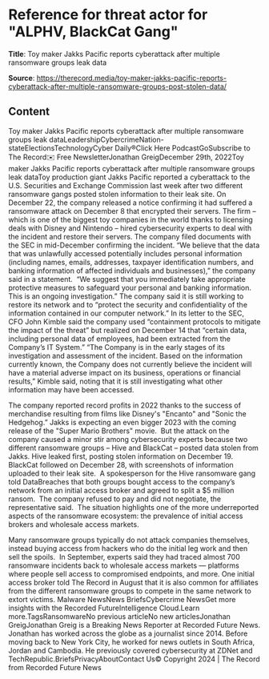 # Reference for threat actor for "ALPHV, BlackCat Gang"

**Title**: Toy maker Jakks Pacific reports cyberattack after multiple ransomware groups leak data

**Source**: https://therecord.media/toy-maker-jakks-pacific-reports-cyberattack-after-multiple-ransomware-groups-post-stolen-data/

## Content
Toy maker Jakks Pacific reports cyberattack after multiple ransomware groups leak dataLeadershipCybercrimeNation-stateElectionsTechnologyCyber Daily®Click Here PodcastGoSubscribe to The Record✉️ Free NewsletterJonathan GreigDecember 29th, 2022Toy maker Jakks Pacific reports cyberattack after multiple ransomware groups leak dataToy production giant Jakks Pacific reported a cyberattack to the U.S. Securities and Exchange Commission last week after two different ransomware gangs posted stolen information to their leak site.
On December 22, the company released a notice confirming it had suffered a ransomware attack on December 8 that encrypted their servers.
The firm – which is one of the biggest toy companies in the world thanks to licensing deals with Disney and Nintendo – hired cybersecurity experts to deal with the incident and restore their servers.
The company filed documents with the SEC in mid-December confirming the incident.
“We believe that the data that was unlawfully accessed potentially includes personal information (including names, emails, addresses, taxpayer identification numbers, and banking information of affected individuals and businesses),” the company said in a statement. 
“We suggest that you immediately take appropriate protective measures to safeguard your personal and banking information. This is an ongoing investigation.”
The company said it is still working to restore its network and to “protect the security and confidentiality of the information contained in our computer network.”
In its letter to the SEC, CFO John Kimble said the company used “containment protocols to mitigate the impact of the threat” but realized on December 14 that “certain data, including personal data of employees, had been extracted from the Company’s IT System.”
“The Company is in the early stages of its investigation and assessment of the incident. Based on the information currently known, the Company does not currently believe the incident will have a material adverse impact on its business, operations or financial results,” Kimble said, noting that it is still investigating what other information may have been accessed. 

The company reported record profits in 2022 thanks to the success of merchandise resulting from films like Disney's "Encanto" and "Sonic the Hedgehog.” Jakks is expecting an even bigger 2023 with the coming release of the "Super Mario Brothers" movie. 
But the attack on the company caused a minor stir among cybersecurity experts because two different ransomware groups – Hive and BlackCat – posted data stolen from Jakks. 
Hive leaked first, posting stolen information on December 19. BlackCat followed on December 28, with screenshots of information uploaded to their leak site. 
A spokesperson for the Hive ransomware gang told DataBreaches that both groups bought access to the company’s network from an initial access broker and agreed to split a $5 million ransom. 
The company refused to pay and did not negotiate, the representative said. 
The situation highlights one of the more underreported aspects of the ransomware ecosystem: the prevalence of initial access brokers and wholesale access markets.

Many ransomware groups typically do not attack companies themselves, instead buying access from hackers who do the initial leg work and then sell the spoils. 
In September, experts said they had traced almost 700 ransomware incidents back to wholesale access markets — platforms where people sell access to compromised endpoints, and more.
One initial access broker told The Record in August that it is also common for affiliates from the different ransomware groups to compete in the same network to extort victims. Malware NewsNews BriefsCybercrime NewsGet more insights with the Recorded FutureIntelligence Cloud.Learn more.TagsRansomwareNo previous articleNo new articlesJonathan GreigJonathan Greig is a Breaking News Reporter at Recorded Future News. Jonathan has worked across the globe as a journalist since 2014. Before moving back to New York City, he worked for news outlets in South Africa, Jordan and Cambodia. He previously covered cybersecurity at ZDNet and TechRepublic.BriefsPrivacyAboutContact Us© Copyright 2024 | The Record from Recorded Future News